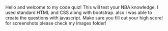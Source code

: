 Hello and welcome to my code quiz!
This will test your NBA knowledge.
I used standard HTML and CSS along with bootstrap. also I was able to create the questions with javascript.
Make sure you fill out your high score! 
for screenshots please check my images folder! 